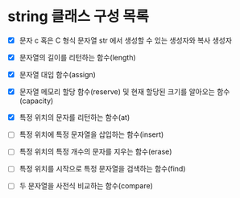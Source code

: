 
# string 클래스 구성 목록

- [x] 문자 c 혹은 C 형식 문자열 str 에서 생성할 수 있는 생성자와 복사 생성자
- [x] 문자열의 길이를 리턴하는 함수(length)
- [x] 문자열 대입 함수(assign)
- [x] 문자열 메모리 할당 함수(reserve) 및 현재 할당된 크기를 알아오는 함수(capacity)
- [x] 특정 위치의 문자를 리턴하는 함수(at)
- [ ] 특정 위치에 특정 문자열을 삽입하는 함수(insert)
- [ ] 특정 위치의 특정 개수의 문자를 지우는 함수(erase)
- [ ] 특정 위치를 시작으로 특정 문자열을 검색하는 함수(find)
- [ ] 두 문자열을 사전식 비교하는 함수(compare)



